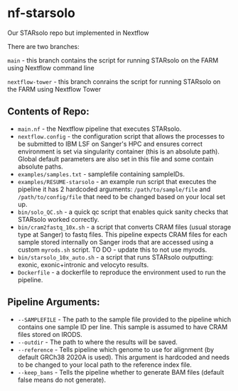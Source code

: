 # nf-starsolo
Our STARsolo repo but implemented in Nextflow

There are two branches:

`main` - this branch contains the script for running STARsolo on the FARM using Nextflow command line

`nextflow-tower` - this branch conrains the script for running STARsolo on the FARM using Nextflow Tower

## Contents of Repo:
* `main.nf` - the Nextflow pipeline that executes STARsolo.
* `nextflow.config` - the configuration script that allows the processes to be submitted to IBM LSF on Sanger's HPC and ensures correct environment is set via singularity container (this is an absolute path). Global default parameters are also set in this file and some contain absolute paths.
* `examples/samples.txt` - samplefile containing sampleIDs.
* `examples/RESUME-starsolo` - an example run script that executes the pipeline it has 2 hardcoded arguments: `/path/to/sample/file` and `/path/to/config/file` that need to be changed based on your local set up.
* `bin/solo_QC.sh` - a quick qc script that enables quick sanity checks that STARsolo worked correctly.
* `bin/cram2fastq_10x.sh` - a script that converts CRAM files (usual storage type at Sanger) to fastq files. This pipeline expects CRAM files for each sample stored internally on Sanger irods that are accessed using a custom `myrods.sh` script. TO DO - update this to not use myrods.
* `bin/starsolo_10x_auto.sh` - a script that runs STARsolo outputting: exonic, exonic+intronic and velocyto results.
* `Dockerfile` - a dockerfile to reproduce the environment used to run the pipeline.

## Pipeline Arguments:
* `--SAMPLEFILE` - The path to the sample file provided to the pipeline which contains one sample ID per line. This sample is assumed to have CRAM files stored on IRODS.
* `--outdir` - The path to where the results will be saved.
* `--reference` - Tells pipeline which genome to use for alignment (by default GRCh38 2020A is used). This argument is hardcoded and needs to be changed to your local path to the reference index file. 
* `--keep_bams` - Tells the pipeline whether to generate BAM files (default false means do not generate).
